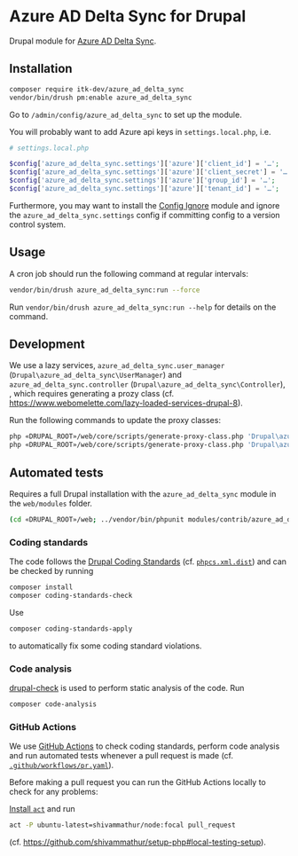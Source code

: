 # Azure AD Delta Sync for Drupal

Drupal module for [Azure AD Delta Sync](https://github.com/itk-dev/azure-ad-delta-sync).

## Installation

```sh
composer require itk-dev/azure_ad_delta_sync
vendor/bin/drush pm:enable azure_ad_delta_sync
```

Go to `/admin/config/azure_ad_delta_sync` to set up the module.

You will probably want to add Azure api keys in `settings.local.php`, i.e.

```php
# settings.local.php

$config['azure_ad_delta_sync.settings']['azure']['client_id'] = '…';
$config['azure_ad_delta_sync.settings']['azure']['client_secret'] = '…';
$config['azure_ad_delta_sync.settings']['azure']['group_id'] = '…';
$config['azure_ad_delta_sync.settings']['azure']['tenant_id'] = '…';
```

Furthermore, you may want to install the [Config
Ignore](https://www.drupal.org/project/config_ignore) module and ignore the
`azure_ad_delta_sync.settings` config if committing config to a version control
system.

## Usage

A cron job should run the following command at regular intervals:

```sh
vendor/bin/drush azure_ad_delta_sync:run --force
```

Run `vendor/bin/drush azure_ad_delta_sync:run --help` for details on the command.

## Development

We use a lazy services, `azure_ad_delta_sync.user_manager`
(`Drupal\azure_ad_delta_sync\UserManager`) and `azure_ad_delta_sync.controller`
(`Drupal\azure_ad_delta_sync\Controller`), , which requires generating a prozy
class (cf. <https://www.webomelette.com/lazy-loaded-services-drupal-8>).

Run the following commands to update the proxy classes:

```sh
php «DRUPAL_ROOT»/web/core/scripts/generate-proxy-class.php 'Drupal\azure_ad_delta_sync\UserManager' web/modules/contrib/azure_ad_delta_sync/src
php «DRUPAL_ROOT»/web/core/scripts/generate-proxy-class.php 'Drupal\azure_ad_delta_sync\Controller web/modules/contrib/azure_ad_delta_sync/src
```

## Automated tests

Requires a full Drupal installation with the `azure_ad_delta_sync` module in the `web/modules` folder.

```sh
(cd «DRUPAL_ROOT»/web; ../vendor/bin/phpunit modules/contrib/azure_ad_delta_sync/tests/src/Functional)
```

### Coding standards

The code follows the [Drupal Coding
Standards](https://www.drupal.org/docs/develop/standards) (cf. [`phpcs.xml.dist`](phpcs.xml.dist)) and can be checked by running

```sh
composer install
composer coding-standards-check
```

Use

```sh
composer coding-standards-apply
```

to automatically fix some coding standard violations.

### Code analysis

[drupal-check](https://github.com/mglaman/drupal-check) is used to perform
static analysis of the code. Run

```sh
composer code-analysis
```

### GitHub Actions

We use [GitHub Actions](https://github.com/features/actions) to check coding
standards, perform code analysis and run automated tests whenever a pull request
is made (cf. [`.github/workflows/pr.yaml`](.github/workflows/pr.yaml)).

Before making a pull request you can run the GitHub Actions locally to check for
any problems:

[Install `act`](https://github.com/nektos/act#installation) and run

```sh
act -P ubuntu-latest=shivammathur/node:focal pull_request
```

(cf. <https://github.com/shivammathur/setup-php#local-testing-setup>).
